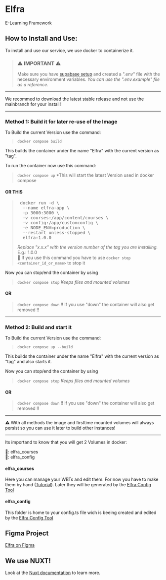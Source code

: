 # Elfra

E-Learning Framework

## How to Install and Use:

To install and use our service, we use docker to containerize it.

> ### ⚠️ IMPORTANT ⚠️
>
> Make sure you have [supabase setup](https://github.com/Saftladen-Tech/Elfra/wiki/Supabase-Setup) and created a ".env" file with the necessary environment variables.
> _You can use the ".env.example" file as a reference._

---

We recommed to download the latest stable release and not use the mainbranch for your install!

---

### Method 1: Build it for later re-use of the Image

To Build the current Version use the command:

> `docker compose build`

This builds the container under the name "Elfra" with the current version as "tag".

To run the container now use this command:

> `docker compose up`
> \*This will start the latest Version used in docker compose

#### OR THIS

> <pre> docker run -d \
> &emsp; --name elfra-app \
> &emsp; -p 3000:3000 \
> &emsp; -v courses:/app/content/courses \
> &emsp; -v config:/app/customconfig \
> &emsp; -e NODE_ENV=production \
> &emsp; --restart unless-stopped \
> &emsp; elfra:1.0.0
> </pre>
> _Replace "x.x.x" with the version number of the tag you are installing._ E.g.: 1.0.0  
> 🚩 If you use this command you have to use `docker stop <container_id_or_name>` to stop it

Now you can stop/end the container by using

> `docker compose stop`
> _Keeps files and mounted volumes_

#### OR

> `docker compose down`
> !! If you use "down" the container will also get removed !!

---

### Method 2: Build and start it

To Build the current Version use the command:

> `docker compose up --build`

This builds the container under the name "Elfra" with the current version as "tag" and also starts it.

Now you can stop/end the container by using

> `docker compose stop`
> _Keeps files and mounted volumes_

#### OR

> `docker compose down`
> !! If you use "down" the container will also get removed !!

---

⚠️ With all methods the image and firsttime mounted volumes will always persist so you can use it later to build other instances!

---

Its importand to know that you will get 2 Volumes in docker:

📂: elfra_courses  
📂: elfra_config

#### elfra_courses

Here you can manage your WBTs and edit them. For now you have to make them by hand ([Tutorial](link)). Later they will be generated by the [Elfra Config Tool](https://github.com/Saftladen-Tech/Elfra-Config-Tool)

#### elfra_config

This folder is home to your config.ts file wich is beeing created and edited by the [Elfra Config Tool](https://github.com/Saftladen-Tech/Elfra-Config-Tool)

## Figma Project

[Elfra on Figma](https://www.figma.com/design/dza1OYaF473SopS6jxkwpP/ELFRA---NUXT-UI?node-id=3504-13331&t=TSMjrD5RHu9t9no9-1)

## We use NUXT!

Look at the [Nuxt documentation](https://nuxt.com/docs/getting-started/introduction) to learn more.
